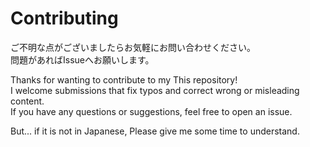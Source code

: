# Contributing

ご不明な点がございましたらお気軽にお問い合わせください。  
問題があればIssueへお願いします。


Thanks for wanting to contribute to my This repository!  
I welcome submissions that fix typos and correct wrong or misleading content.  
If you have any questions or suggestions, feel free to open an issue.

But... if it is not in Japanese, Please give me some time to understand.
